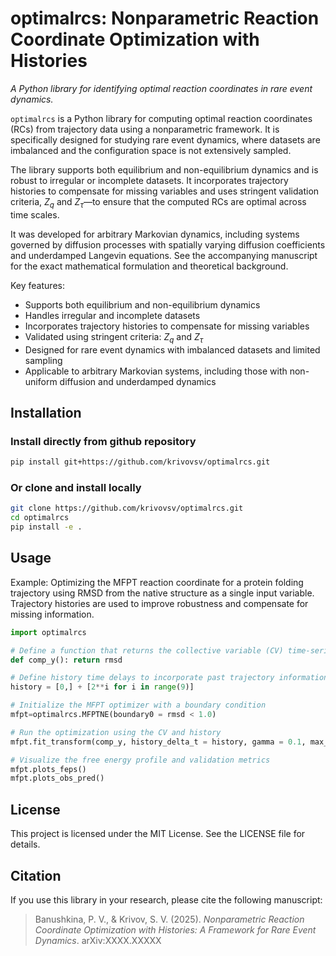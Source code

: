 # optimalrcs: Nonparametric Reaction Coordinate Optimization with Histories

*A Python library for identifying optimal reaction coordinates in rare event dynamics.*

`optimalrcs` is a Python library for computing optimal reaction coordinates (RCs) from trajectory data using a nonparametric framework. It is specifically designed for studying rare event dynamics, where datasets are imbalanced and the configuration space is not extensively sampled.

The library supports both equilibrium and non-equilibrium dynamics and is robust to irregular or incomplete datasets. It incorporates trajectory histories to compensate for missing variables and uses stringent validation criteria, $Z_q$ and $Z_\tau$—to ensure that the computed RCs are optimal across time scales.

It was developed for arbitrary Markovian dynamics, including systems governed by diffusion processes with spatially varying diffusion coefficients and underdamped Langevin equations. See the accompanying manuscript for the exact mathematical formulation and theoretical background.


Key features:
- Supports both equilibrium and non-equilibrium dynamics
- Handles irregular and incomplete datasets
- Incorporates trajectory histories to compensate for missing variables
- Validated using stringent criteria: $Z_q$ and $Z_\tau$
- Designed for rare event dynamics with imbalanced datasets and limited sampling
- Applicable to arbitrary Markovian systems, including those with non-uniform diffusion and underdamped dynamics


## Installation

### Install directly from github repository

```bash
pip install git+https://github.com/krivovsv/optimalrcs.git
```
### Or clone and install locally

```bash
git clone https://github.com/krivovsv/optimalrcs.git
cd optimalrcs
pip install -e .
```

## Usage

Example: Optimizing the MFPT reaction coordinate for a protein folding trajectory using RMSD
from the native structure as a single input variable. Trajectory histories are used to
improve robustness and compensate for missing information.

```python
import optimalrcs

# Define a function that returns the collective variable (CV) time-series
def comp_y(): return rmsd

# Define history time delays to incorporate past trajectory information
history = [0,] + [2**i for i in range(9)]

# Initialize the MFPT optimizer with a boundary condition
mfpt=optimalrcs.MFPTNE(boundary0 = rmsd < 1.0)

# Run the optimization using the CV and history
mfpt.fit_transform(comp_y, history_delta_t = history, gamma = 0.1, max_iter=100000)

# Visualize the free energy profile and validation metrics
mfpt.plots_feps()
mfpt.plots_obs_pred()
```

## License

This project is licensed under the MIT License. See the LICENSE file for details.

## Citation


If you use this library in your research, please cite the following manuscript:

> Banushkina, P. V., & Krivov, S. V. (2025). *Nonparametric Reaction Coordinate Optimization with Histories: A Framework for
Rare Event Dynamics*. arXiv:XXXX.XXXXX
